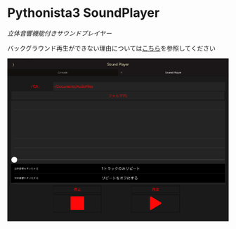 # Pythonista3 SoundPlayer
*立体音響機能付きサウンドプレイヤー*

バックグラウンド再生ができない理由については[こちら](https://forum.omz-software.com/topic/4153/playing-audio-files-in-background-does-not-work)を参照してください

![Preview](https://raw.githubusercontent.com/CrossDarkrix/Pythonista-SoundPlayer/main/images/SoundPlayer_Preview.png)